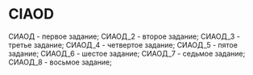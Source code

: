 # CIAOD 
СИАОД - первое задание; 
СИАОД_2 - второе задание;
СИАОД_3 - третье задание; 
СИАОД_4 - четвертое задание;
СИАОД_5 - пятое задание;
СИАОД_6 - шестое задание;
СИАОД_7 - седьмое задание;
СИАОД_8 - восьмое задание;
